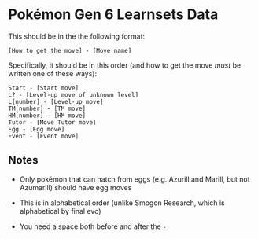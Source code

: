 Pokémon Gen 6 Learnsets Data
============================

This should be in the the following format:

	[How to get the move] - [Move name]

Specifically, it should be in this order (and how to get the move *must* be
written one of these ways):

	Start - [Start move]
	L? - [Level-up move of unknown level]
	L[number] - [Level-up move]
	TM[number] - [TM move]
	HM[number] - [HM move]
	Tutor - [Move Tutor move]
	Egg - [Egg move]
	Event - [Event move]

Notes
-----

- Only pokémon that can hatch from eggs (e.g. Azurill and Marill, but not
  Azumarill) should have egg moves

- This is in alphabetical order (unlike Smogon Research, which is alphabetical
  by final evo)

- You need a space both before and after the `-`
